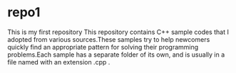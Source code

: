 # repo1
This is my first repository
This repository contains C++ sample codes that I adopted from various sources.These samples try to help newcomers quickly find an appropriate pattern for solving their programming problems.Each sample has a separate folder of its own, and is usually in a file named with an extension .cpp . 
